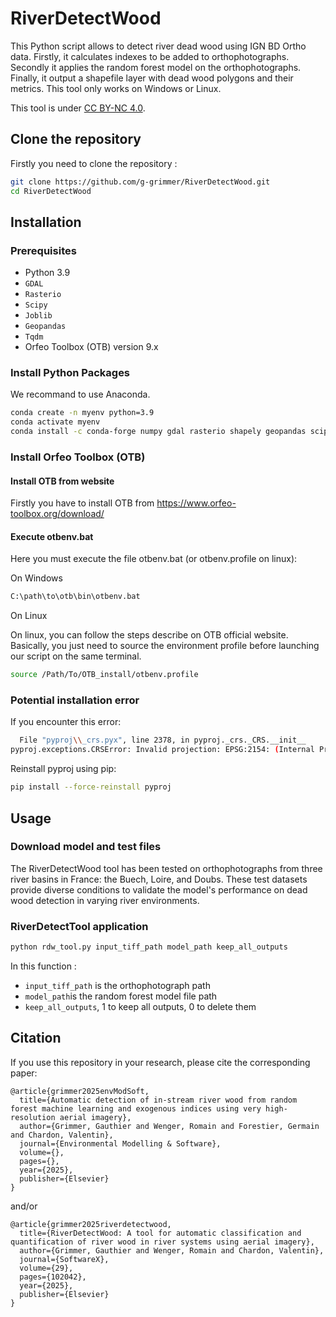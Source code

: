 # RiverDetectWood

This Python script allows to detect river dead wood using IGN BD Ortho data. Firstly, it calculates indexes to be added to orthophotographs. Secondly it applies the random forest model on the orthophotographs. Finally, it output a shapefile layer with dead wood polygons and their metrics. 
This tool only works on Windows or Linux.

This tool is under [CC BY-NC 4.0](https://creativecommons.org/licenses/by-nc/4.0/).

## Clone the repository

Firstly you need to clone the repository :

```bash
git clone https://github.com/g-grimmer/RiverDetectWood.git
cd RiverDetectWood
```

## Installation

### Prerequisites

- Python 3.9
- `GDAL`
- `Rasterio`
- `Scipy`
- `Joblib`
- `Geopandas`
- `Tqdm`
- Orfeo Toolbox (OTB) version 9.x

### Install Python Packages

We recommand to use Anaconda.

```bash
conda create -n myenv python=3.9
conda activate myenv
conda install -c conda-forge numpy gdal rasterio shapely geopandas scipy scikit-learn joblib tqdm
```

### Install Orfeo Toolbox (OTB)

#### Install OTB from website

Firstly you have to install OTB from https://www.orfeo-toolbox.org/download/

#### Execute otbenv.bat

Here you must execute the file otbenv.bat (or otbenv.profile on linux):

On Windows 

```bash
C:\path\to\otb\bin\otbenv.bat
```

On Linux

On linux, you can follow the steps describe on OTB official website. Basically, you just need to source the environment profile before launching our script on the same terminal.

```bash
source /Path/To/OTB_install/otbenv.profile
```

### Potential installation error

If you encounter this error:

```bash
  File "pyproj\\_crs.pyx", line 2378, in pyproj._crs._CRS.__init__
pyproj.exceptions.CRSError: Invalid projection: EPSG:2154: (Internal Proj Error: proj_create: no database context specified)
```

Reinstall pyproj using pip:

```bash
pip install --force-reinstall pyproj
```

## Usage

### Download model and test files

The RiverDetectWood tool has been tested on orthophotographs from three river basins in France: the Buech, Loire, and Doubs. These test datasets provide diverse conditions to validate the model's performance on dead wood detection in varying river environments.

### RiverDetectTool application

```bash
python rdw_tool.py input_tiff_path model_path keep_all_outputs
```
In this function :
- `input_tiff_path` is the orthophotograph path
- `model_path`is the random forest model file path
- `keep_all_outputs`, 1 to keep all outputs, 0 to delete them

## Citation

If you use this repository in your research, please cite the corresponding paper:

```
@article{grimmer2025envModSoft,
  title={Automatic detection of in-stream river wood from random forest machine learning and exogenous indices using very high-resolution aerial imagery},
  author={Grimmer, Gauthier and Wenger, Romain and Forestier, Germain and Chardon, Valentin},
  journal={Environmental Modelling & Software},
  volume={},
  pages={},
  year={2025},
  publisher={Elsevier}
}
```

and/or

```
@article{grimmer2025riverdetectwood,
  title={RiverDetectWood: A tool for automatic classification and quantification of river wood in river systems using aerial imagery},
  author={Grimmer, Gauthier and Wenger, Romain and Chardon, Valentin},
  journal={SoftwareX},
  volume={29},
  pages={102042},
  year={2025},
  publisher={Elsevier}
}
```
